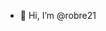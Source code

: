 - 👋 Hi, I’m @robre21

<!---
robre21/robre21 is a ✨ special ✨ repository because its `README.md` (this file) appears on your GitHub profile.
You can click the Preview link to take a look at your changes.
--->
